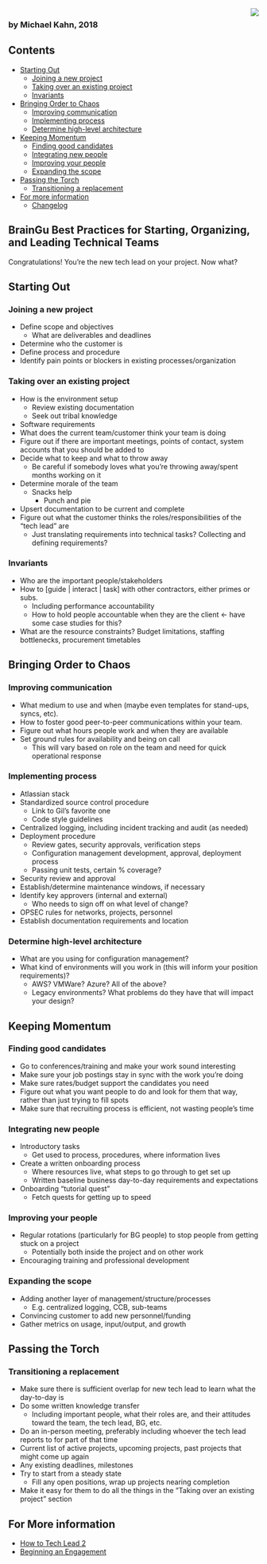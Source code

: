 <img align="right" src="https://github.com/braingu/tadpole/blob/master/images/TLP/TLPAmber.png">

### by Michael Kahn, 2018

## Contents
* [Starting Out](#starting-out)
  + [Joining a new project](#joining-a-new-project)
  + [Taking over an existing project](#taking-over-an-existing-project)
  + [Invariants](#invariants)
* [Bringing Order to Chaos](#bringing-order-to-chaos)
  + [Improving communication](#improving-communication)
  + [Implementing process](#implementing-process)
  + [Determine high-level architecture](#determine-high-level-architecture)
* [Keeping Momentum](#keeping-momentum)
  + [Finding good candidates](#finding-good-candidates)
  + [Integrating new people](#integrating-new-people)
  + [Improving your people](#improving-your-people)
  + [Expanding the scope](#expanding-the-scope)
* [Passing the Torch](#passing-the-torch)
  + [Transitioning a replacement](#transitioning-a-replacement)
* [For more information](#for-more-information)
  * [Changelog](#changelog)

## BrainGu Best Practices for Starting, Organizing, and Leading Technical Teams

Congratulations! You’re the new tech lead on your project. Now what?


## Starting Out

### Joining a new project

*   Define scope and objectives
    *   What are deliverables and deadlines
*   Determine who the customer is
*   Define process and procedure
*   Identify pain points or blockers in existing processes/organization


### Taking over an existing project

*   How is the environment setup
    *   Review existing documentation
    *   Seek out tribal knowledge
*   Software requirements
*   What does the current team/customer think your team is doing
*   Figure out if there are important meetings, points of contact, system accounts that you should be added to
*   Decide what to keep and what to throw away
    *   Be careful if somebody loves what you’re throwing away/spent months working on it
*   Determine morale of the team
    *   Snacks help
        *   Punch and pie
*   Upsert documentation to be current and complete
*   Figure out what the customer thinks the roles/responsibilities of the “tech lead” are
    *   Just translating requirements into technical tasks? Collecting and defining requirements?


### Invariants

*   Who are the important people/stakeholders
*   How to [guide | interact | task] with other contractors, either primes or subs.
    *   Including performance accountability
    *   How to hold people accountable when they are the client ← have some case studies for this?
*   What are the resource constraints? Budget limitations, staffing bottlenecks, procurement timetables


## Bringing Order to Chaos

### Improving communication

*   What medium to use and when (maybe even templates for stand-ups, syncs, etc).
*   How to foster good peer-to-peer communications within your team.
*   Figure out what hours people work and when they are available
*   Set ground rules for availability and being on call
    *   This will vary based on role on the team and need for quick operational response


### Implementing process

*   Atlassian stack
*   Standardized source control procedure
    *   Link to Gil’s favorite one
    *   Code style guidelines
*   Centralized logging, including incident tracking and audit (as needed)
*   Deployment procedure
    *   Review gates, security approvals, verification steps
    *   Configuration management development, approval, deployment process
    *   Passing unit tests, certain % coverage?
*   Security review and approval
*   Establish/determine maintenance windows, if necessary
*   Identify key approvers (internal and external)
    *   Who needs to sign off on what level of change?
*   OPSEC rules for networks, projects, personnel
*   Establish documentation requirements and location


### Determine high-level architecture

*   What are you using for configuration management?
*   What kind of environments will you work in (this will inform your position requirements)?
    *   AWS? VMWare? Azure? All of the above?
    *   Legacy environments? What problems do they have that will impact your design?


## Keeping Momentum

### Finding good candidates

*   Go to conferences/training and make your work sound interesting
*   Make sure your job postings stay in sync with the work you’re doing
*   Make sure rates/budget support the candidates you need
*   Figure out what you want people to do and look for them that way, rather than just trying to fill spots
*   Make sure that recruiting process is efficient, not wasting people’s time


### Integrating new people

*   Introductory tasks
    *   Get used to process, procedures, where information lives
*   Create a written onboarding process
    *   Where resources live, what steps to go through to get set up
    *   Written baseline business day-to-day requirements and expectations
*   Onboarding “tutorial quest”
    *   Fetch quests for getting up to speed


### Improving your people

*   Regular rotations (particularly for BG people) to stop people from getting stuck on a project
    *   Potentially both inside the project and on other work
*   Encouraging training and professional development


### Expanding the scope

*   Adding another layer of management/structure/processes
    *   E.g. centralized logging, CCB, sub-teams
*   Convincing customer to add new personnel/funding
*   Gather metrics on usage, input/output, and growth


## Passing the Torch

### Transitioning a replacement

*   Make sure there is sufficient overlap for new tech lead to learn what the day-to-day is
*   Do some written knowledge transfer
    *   Including important people, what their roles are, and their attitudes toward the team, the tech lead, BG, etc.
*   Do an in-person meeting, preferably including whoever the tech lead reports to for part of that time
*   Current list of active projects, upcoming projects, past projects that might come up again
*   Any existing deadlines, milestones
*   Try to start from a steady state
    *   Fill any open positions, wrap up projects nearing completion
*   Make it easy for them to do all the things in the ”Taking over an existing project” section

## For More information
* [How to Tech Lead 2](https://github.com/braingu/tadpole/wiki/How-to-Tech-Lead-2)
* [Beginning an Engagement](https://github.com/braingu/tadpole/wiki/Beginning-an-Engagement)
